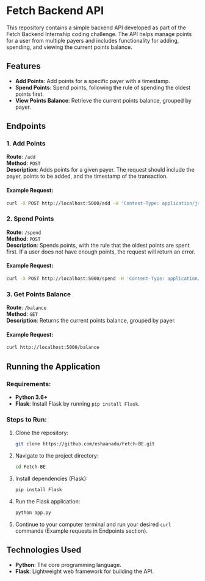 # Fetch Backend API

This repository contains a simple backend API developed as part of the Fetch Backend Internship coding challenge. The API helps manage points for a user from multiple payers and includes functionality for adding, spending, and viewing the current points balance.

## Features

- **Add Points**: Add points for a specific payer with a timestamp.
- **Spend Points**: Spend points, following the rule of spending the oldest points first.
- **View Points Balance**: Retrieve the current points balance, grouped by payer.

## Endpoints

### 1. Add Points
**Route**: `/add`  
**Method**: `POST`  
**Description**: Adds points for a given payer. The request should include the payer, points to be added, and the timestamp of the transaction.

#### Example Request:
```bash
curl -X POST http://localhost:5000/add -H 'Content-Type: application/json' -d '{"payer": "DANNON", "points": 5000, "timestamp": "2022-11-01T14:00:00Z"}'
```

### 2. Spend Points
**Route**: `/spend`  
**Method**: `POST`  
**Description**: Spends points, with the rule that the oldest points are spent first. If a user does not have enough points, the request will return an error.

#### Example Request:
```bash
curl -X POST http://localhost:5000/spend -H 'Content-Type: application/json' -d '{"points": 5000}'
```

### 3. Get Points Balance
**Route**: `/balance`  
**Method**: `GET`  
**Description**: Returns the current points balance, grouped by payer.

#### Example Request:
```bash
curl http://localhost:5000/balance
```

## Running the Application

### Requirements:
- **Python 3.6+**
- **Flask**: Install Flask by running `pip install Flask`.

### Steps to Run:

1. Clone the repository:
   ```bash
   git clone https://github.com/eshaanadu/Fetch-BE.git
   ```

2. Navigate to the project directory:
   ```bash
   cd Fetch-BE
   ```

3. Install dependencies (Flask):
   ```bash
   pip install Flask
   ```

4. Run the Flask application:
   ```bash
   python app.py
   ```

5. Continue to your computer terminal and run your desired `curl` commands (Example requests in Endpoints section).


## Technologies Used

- **Python**: The core programming language.
- **Flask**: Lightweight web framework for building the API.
